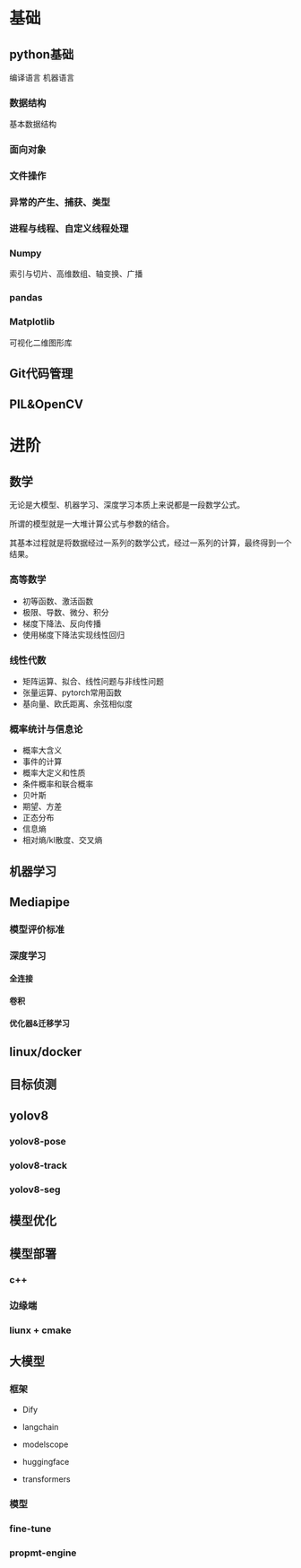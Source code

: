 # 基础
## python基础
编译语言 机器语言
### 数据结构
基本数据结构
### 面向对象

### 文件操作

### 异常的产生、捕获、类型

### 进程与线程、自定义线程处理

### Numpy
索引与切片、高维数组、轴变换、广播

### pandas

### Matplotlib
可视化二维图形库
## Git代码管理

## PIL&OpenCV

# 进阶

## 数学
无论是大模型、机器学习、深度学习本质上来说都是一段数学公式。

所谓的模型就是一大堆计算公式与参数的结合。

其基本过程就是将数据经过一系列的数学公式，经过一系列的计算，最终得到一个结果。
### 高等数学
- 初等函数、激活函数
- 极限、导数、微分、积分
- 梯度下降法、反向传播
- 使用梯度下降法实现线性回归

### 线性代数
- 矩阵运算、拟合、线性问题与非线性问题
- 张量运算、pytorch常用函数
- 基向量、欧氏距离、余弦相似度

### 概率统计与信息论
- 概率大含义
- 事件的计算
- 概率大定义和性质
- 条件概率和联合概率
- 贝叶斯
- 期望、方差
- 正态分布
- 信息熵
- 相对熵/kl散度、交叉熵
## 机器学习

## Mediapipe

### 模型评价标准

### 深度学习

#### 全连接

#### 卷积

#### 优化器&迁移学习

## linux/docker

## 目标侦测

## yolov8

### yolov8-pose

### yolov8-track

### yolov8-seg

## 模型优化

## 模型部署

### c++

### 边缘端

### liunx + cmake

## 大模型

### 框架
- Dify
- langchain

- modelscope
- huggingface
- transformers

### 模型

### fine-tune

### propmt-engine



